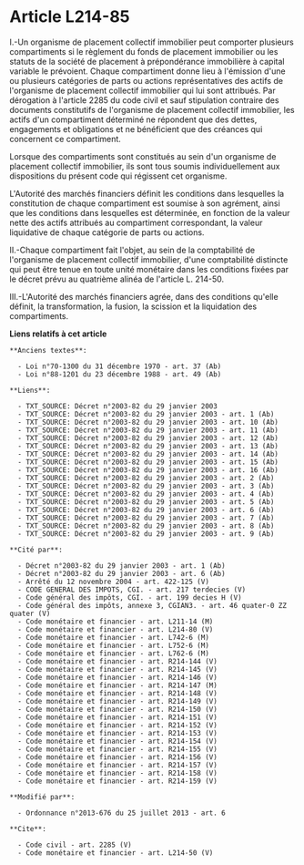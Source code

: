 # Article L214-85

I.-Un organisme de placement collectif immobilier peut comporter plusieurs compartiments si le règlement du fonds de
placement immobilier ou les statuts de la société de placement à prépondérance immobilière à capital variable le prévoient.
Chaque compartiment donne lieu à l'émission d'une ou plusieurs catégories de parts ou actions représentatives des actifs de
l'organisme de placement collectif immobilier qui lui sont attribués. Par dérogation à l'article 2285 du code civil et sauf
stipulation contraire des documents constitutifs de l'organisme de placement collectif immobilier, les actifs d'un
compartiment déterminé ne répondent que des dettes, engagements et obligations et ne bénéficient que des créances qui
concernent ce compartiment. 

Lorsque des compartiments sont constitués au sein d'un organisme de placement collectif immobilier, ils sont tous soumis
individuellement aux dispositions du présent code qui régissent cet organisme. 

L'Autorité des marchés financiers définit les conditions dans lesquelles la constitution de chaque compartiment est soumise à
son agrément, ainsi que les conditions dans lesquelles est déterminée, en fonction de la valeur nette des actifs attribués au
compartiment correspondant, la valeur liquidative de chaque catégorie de parts ou actions. 

II.-Chaque compartiment fait l'objet, au sein de la comptabilité de l'organisme de placement collectif immobilier, d'une
comptabilité distincte qui peut être tenue en toute unité monétaire dans les conditions fixées par le décret prévu au
quatrième alinéa de l'article L. 214-50. 

III.-L'Autorité des marchés financiers agrée, dans des conditions qu'elle définit, la transformation, la fusion, la scission
et la liquidation des compartiments.

**Liens relatifs à cet article**

	**Anciens textes**:

	  - Loi n°70-1300 du 31 décembre 1970 - art. 37 (Ab)
	  - Loi n°88-1201 du 23 décembre 1988 - art. 49 (Ab)

	**Liens**:

	  - TXT_SOURCE: Décret n°2003-82 du 29 janvier 2003
	  - TXT_SOURCE: Décret n°2003-82 du 29 janvier 2003 - art. 1 (Ab)
	  - TXT_SOURCE: Décret n°2003-82 du 29 janvier 2003 - art. 10 (Ab)
	  - TXT_SOURCE: Décret n°2003-82 du 29 janvier 2003 - art. 11 (Ab)
	  - TXT_SOURCE: Décret n°2003-82 du 29 janvier 2003 - art. 12 (Ab)
	  - TXT_SOURCE: Décret n°2003-82 du 29 janvier 2003 - art. 13 (Ab)
	  - TXT_SOURCE: Décret n°2003-82 du 29 janvier 2003 - art. 14 (Ab)
	  - TXT_SOURCE: Décret n°2003-82 du 29 janvier 2003 - art. 15 (Ab)
	  - TXT_SOURCE: Décret n°2003-82 du 29 janvier 2003 - art. 16 (Ab)
	  - TXT_SOURCE: Décret n°2003-82 du 29 janvier 2003 - art. 2 (Ab)
	  - TXT_SOURCE: Décret n°2003-82 du 29 janvier 2003 - art. 3 (Ab)
	  - TXT_SOURCE: Décret n°2003-82 du 29 janvier 2003 - art. 4 (Ab)
	  - TXT_SOURCE: Décret n°2003-82 du 29 janvier 2003 - art. 5 (Ab)
	  - TXT_SOURCE: Décret n°2003-82 du 29 janvier 2003 - art. 6 (Ab)
	  - TXT_SOURCE: Décret n°2003-82 du 29 janvier 2003 - art. 7 (Ab)
	  - TXT_SOURCE: Décret n°2003-82 du 29 janvier 2003 - art. 8 (Ab)
	  - TXT_SOURCE: Décret n°2003-82 du 29 janvier 2003 - art. 9 (Ab)

	**Cité par**:

	  - Décret n°2003-82 du 29 janvier 2003 - art. 1 (Ab)
	  - Décret n°2003-82 du 29 janvier 2003 - art. 6 (Ab)
	  - Arrêté du 12 novembre 2004 - art. 422-125 (V)
	  - CODE GENERAL DES IMPOTS, CGI. - art. 217 terdecies (V)
	  - Code général des impôts, CGI. - art. 199 decies H (V)
	  - Code général des impôts, annexe 3, CGIAN3. - art. 46 quater-0 ZZ quater (V)
	  - Code monétaire et financier - art. L211-14 (M)
	  - Code monétaire et financier - art. L214-80 (V)
	  - Code monétaire et financier - art. L742-6 (M)
	  - Code monétaire et financier - art. L752-6 (M)
	  - Code monétaire et financier - art. L762-6 (M)
	  - Code monétaire et financier - art. R214-144 (V)
	  - Code monétaire et financier - art. R214-145 (V)
	  - Code monétaire et financier - art. R214-146 (V)
	  - Code monétaire et financier - art. R214-147 (M)
	  - Code monétaire et financier - art. R214-148 (V)
	  - Code monétaire et financier - art. R214-149 (V)
	  - Code monétaire et financier - art. R214-150 (V)
	  - Code monétaire et financier - art. R214-151 (V)
	  - Code monétaire et financier - art. R214-152 (V)
	  - Code monétaire et financier - art. R214-153 (V)
	  - Code monétaire et financier - art. R214-154 (V)
	  - Code monétaire et financier - art. R214-155 (V)
	  - Code monétaire et financier - art. R214-156 (V)
	  - Code monétaire et financier - art. R214-157 (V)
	  - Code monétaire et financier - art. R214-158 (V)
	  - Code monétaire et financier - art. R214-159 (V)

	**Modifié par**:

	  - Ordonnance n°2013-676 du 25 juillet 2013 - art. 6

	**Cite**:

	  - Code civil - art. 2285 (V)
	  - Code monétaire et financier - art. L214-50 (V)
